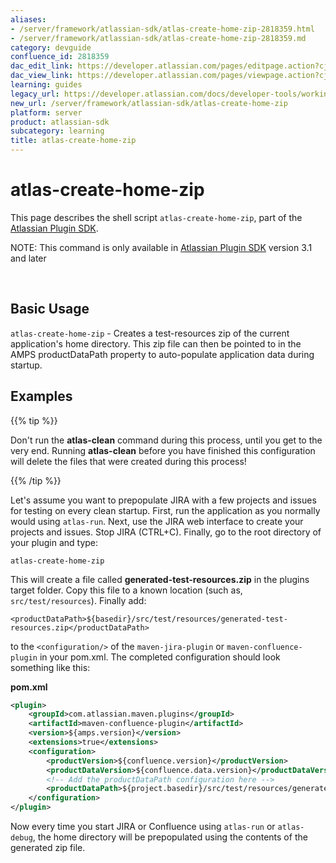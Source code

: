 ```yaml
---
aliases:
- /server/framework/atlassian-sdk/atlas-create-home-zip-2818359.html
- /server/framework/atlassian-sdk/atlas-create-home-zip-2818359.md
category: devguide
confluence_id: 2818359
dac_edit_link: https://developer.atlassian.com/pages/editpage.action?cjm=wozere&pageId=2818359
dac_view_link: https://developer.atlassian.com/pages/viewpage.action?cjm=wozere&pageId=2818359
learning: guides
legacy_url: https://developer.atlassian.com/docs/developer-tools/working-with-the-sdk/command-reference/atlas-create-home-zip
new_url: /server/framework/atlassian-sdk/atlas-create-home-zip
platform: server
product: atlassian-sdk
subcategory: learning
title: atlas-create-home-zip
---
```

# atlas-create-home-zip

This page describes the shell script `atlas-create-home-zip`, part of the [Atlassian Plugin SDK](/server/framework/atlassian-sdk/working-with-the-sdk).

NOTE: This command is only available in [Atlassian Plugin SDK](/server/framework/atlassian-sdk/working-with-the-sdk) version 3.1 and later

 

## Basic Usage

`atlas-create-home-zip` - Creates a test-resources zip of the current application's home directory. This zip file can then be pointed to in the AMPS productDataPath property to auto-populate application data during startup.

## Examples

{{% tip %}}

Don't run the **atlas-clean** command during this process, until you get to the very end. Running **atlas-clean** before you have finished this configuration will delete the files that were created during this process!

{{% /tip %}}

Let's assume you want to prepopulate JIRA with a few projects and issues for testing on every clean startup. First, run the application as you normally would using `atlas-run`. Next, use the JIRA web interface to create your projects and issues. Stop JIRA (CTRL+C). Finally, go to the root directory of your plugin and type:

    atlas-create-home-zip

This will create a file called **generated-test-resources.zip** in the plugins target folder. Copy this file to a known location (such as, `src/test/resources`). Finally add:

    <productDataPath>${basedir}/src/test/resources/generated-test-resources.zip</productDataPath>

to the `<configuration/>` of the `maven-jira-plugin` or `maven-confluence-plugin` in your pom.xml. The completed configuration should look something like this:

**pom.xml**

``` xml
<plugin>
    <groupId>com.atlassian.maven.plugins</groupId>
    <artifactId>maven-confluence-plugin</artifactId>
    <version>${amps.version}</version>
    <extensions>true</extensions>
    <configuration>
        <productVersion>${confluence.version}</productVersion>
        <productDataVersion>${confluence.data.version}</productDataVersion>
        <!-- Add the productDataPath configuration here -->
        <productDataPath>${project.basedir}/src/test/resources/generated-test-resources.zip</productDataPath>
    </configuration>
</plugin>
```

Now every time you start JIRA or Confluence using `atlas-run` or `atlas-debug`, the home directory will be prepopulated using the contents of the generated zip file.





































































































































































